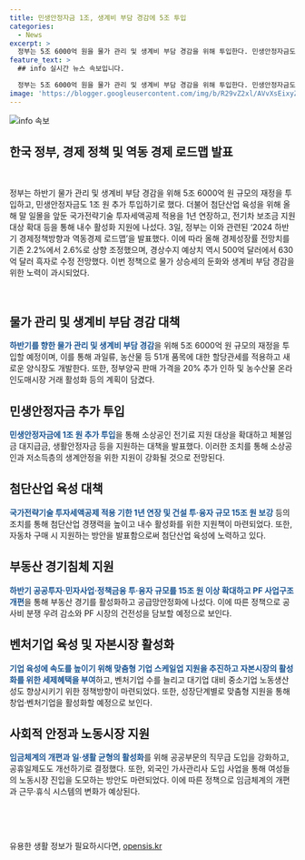 ```yaml
---
title: 민생안정자금 1조, 생계비 부담 경감에 5조 투입
categories:
  - News
excerpt: >
  정부는 5조 6000억 원을 물가 관리 및 생계비 부담 경감을 위해 투입한다. 민생안정자금도 1조 원 추가 투입하며, 국가전략기술 투자세액공제 적용 기한을 1년 연장하고 전기차 보조금 지원 대상을 확대한다. 정부는 하반기 경제성장률을 2.6%로 조정하고, 630억 달러로 경상수지 흑자 전망을 수정했다. 역동경제 로드맵을 통해 장기적인 대책을 발표했다. 물가 상승세에 대비해 관세 적용과 신규 비축을 진행하며, 농산물 온라인도매시장 거래를 활성화한다.
feature_text: >
  ## info 실시간 뉴스 속보입니다.

  정부는 5조 6000억 원을 물가 관리 및 생계비 부담 경감을 위해 투입한다. 민생안정자금도 1조 원 추가 투입하며, 국가전략기술 투자세액공제 적용 기한을 1년 연장하고 전기차 보조금 지원 대상을 확대한다. 정부는 하반기 경제성장률을 2.6%로 조정하고, 630억 달러로 경상수지 흑자 전망을 수정했다. 역동경제 로드맵을 통해 장기적인 대책을 발표했다. 물가 상승세에 대비해 관세 적용과 신규 비축을 진행하며, 농산물 온라인도매시장 거래를 활성화한다.
image: 'https://blogger.googleusercontent.com/img/b/R29vZ2xl/AVvXsEixyZcFfHzMRdzZMjFBmAUKJYCLCGyLL1o632UiGVXcaFdKo_bkvkuCioo0uUKlGfBVcT3P84aROyZIXSBEx3Aw5nCQ3pTgDom1WDC4m8eifvWiAmWEEVb4x6G_l8C0QH225ldMjyaFvpxGEBGNO37VmDTDMHGhJPq73UglMfDca1-0aw/s1600/blogspot.png'
---
```


<p><img src="https://blogger.googleusercontent.com/img/b/R29vZ2xl/AVvXsEixyZcFfHzMRdzZMjFBmAUKJYCLCGyLL1o632UiGVXcaFdKo_bkvkuCioo0uUKlGfBVcT3P84aROyZIXSBEx3Aw5nCQ3pTgDom1WDC4m8eifvWiAmWEEVb4x6G_l8C0QH225ldMjyaFvpxGEBGNO37VmDTDMHGhJPq73UglMfDca1-0aw/s1600/blogspot.png" alt="info 속보" /></p>

<h2 data-ke-size="size26">한국 정부, 경제 정책 및 역동 경제 로드맵 발표</h2>

<p data-ke-size="size16">&nbsp;</p>

<p>정부는 하반기 물가 관리 및 생계비 부담 경감을 위해 5조 6000억 원 규모의 재정을 투입하고, 민생안정자금도 1조 원 추가 투입하기로 했다. 더불어 첨단산업 육성을 위해 올해 말 일몰을 앞둔 국가전략기술 투자세액공제 적용을 1년 연장하고, 전기차 보조금 지원 대상 확대 등을 통해 내수 활성화 지원에 나섰다. 3일, 정부는 이와 관련된 ‘2024 하반기 경제정책방향과 역동경제 로드맵’을 발표했다. 이에 따라 올해 경제성장률 전망치를 기존 2.2%에서 2.6%로 상향 조정했으며, 경상수지 예상치 역시 500억 달러에서 630억 달러 흑자로 수정 전망했다. 이번 정책으로 물가 상승세의 둔화와 생계비 부담 경감을 위한 노력이 과시되었다.</p></p>

<p data-ke-size="size16">&nbsp;</p>

<h2 data-ke-size="size24">물가 관리 및 생계비 부담 경감 대책</h2>

<p data-ke-size="size16"><b><span style="color: #1a5490;">하반기를 향한 물가 관리 및 생계비 부담 경감</span></b>을 위해 5조 6000억 원 규모의 재정을 투입할 예정이며, 이를 통해 과일류, 농산물 등 51개 품목에 대한 할당관세를 적용하고 새로운 양식장도 개발한다. 또한, 정부양곡 판매 가격을 20% 추가 인하 및 농수산물 온라인도매시장 거래 활성화 등의 계획이 담겼다.</p>

<h2 data-ke-size="size24">민생안정자금 추가 투입</h2>

<p data-ke-size="size16"><b><span style="color: #1a5490;">민생안정자금에 1조 원 추가 투입</span></b>을 통해 소상공인 전기료 지원 대상을 확대하고 체불임금 대지급금, 생활안정자금 등을 지원하는 대책을 발표했다. 이러한 조치를 통해 소상공인과 저소득층의 생계안정을 위한 지원이 강화될 것으로 전망된다.</p>

<h2 data-ke-size="size24">첨단산업 육성 대책</h2>

<p data-ke-size="size16"><b><span style="color: #1a5490;">국가전략기술 투자세액공제 적용 기한 1년 연장 및 건설 투·융자 규모 15조 원 보강</span></b> 등의 조치를 통해 첨단산업 경쟁력을 높이고 내수 활성화를 위한 지원책이 마련되었다. 또한, 자동차 구매 시 지원하는 방안을 발표함으로써 첨단산업 육성에 노력하고 있다.</p>

<h2 data-ke-size="size24">부동산 경기침체 지원</h2>

<p data-ke-size="size16"><b><span style="color: #1a5490;">하반기 공공투자·민자사업·정책금융 투·융자 규모를 15조 원 이상 확대하고 PF 사업구조 개편</span></b>을 통해 부동산 경기를 활성화하고 공급망안정화에 나섰다. 이에 따른 정책으로 공사비 분쟁 우려 감소와 PF 시장의 건전성을 담보할 예정으로 보인다.</p>

<h2 data-ke-size="size24">벤처기업 육성 및 자본시장 활성화</h2>

<p data-ke-size="size16"><b><span style="color: #1a5490;">기업 육성에 속도를 높이기 위해 맞춤형 기업 스케일업 지원을 추진하고 자본시장의 활성화를 위한 세제혜택을 부여</span></b>하고, 벤처기업 수를 늘리고 대기업 대비 중소기업 노동생산성도 향상시키기 위한 정책방향이 마련되었다. 또한, 성장단계별로 맞춤형 지원을 통해 창업·벤처기업을 활성화할 예정으로 보인다.</p>

<h2 data-ke-size="size24">사회적 안정과 노동시장 지원</h2>

<p data-ke-size="size16"><b><span style="color: #1a5490;">임금체계의 개편과 일·생활 균형의 활성화</span></b>를 위해 공공부문의 직무급 도입을 강화하고, 공휴일제도도 개선하기로 결정했다. 또한, 외국인 가사관리사 도입 사업을 통해 여성들의 노동시장 진입을 도모하는 방안도 마련되었다. 이에 따른 정책으로 임금체계의 개편과 근무·휴식 시스템의 변화가 예상된다.</p>

<p data-ke-size="size16">&nbsp;</p>

<p data-ke-size="size16">&nbsp;</p>
유용한 생활 정보가 필요하시다면, <a href="https://opensis.kr" rel="dofollow">opensis.kr</a>


